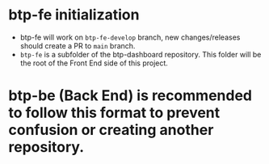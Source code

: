 # btp-fe initialization  
  
+ btp-fe will work on `btp-fe-develop` branch, new changes/releases should create a PR to `main` branch.  
+ `btp-fe` is a subfolder of the btp-dashboard repository. This folder will be the root of the Front End side of this project.  

# btp-be (Back End) is recommended to follow this format to prevent confusion or creating another repository.  
